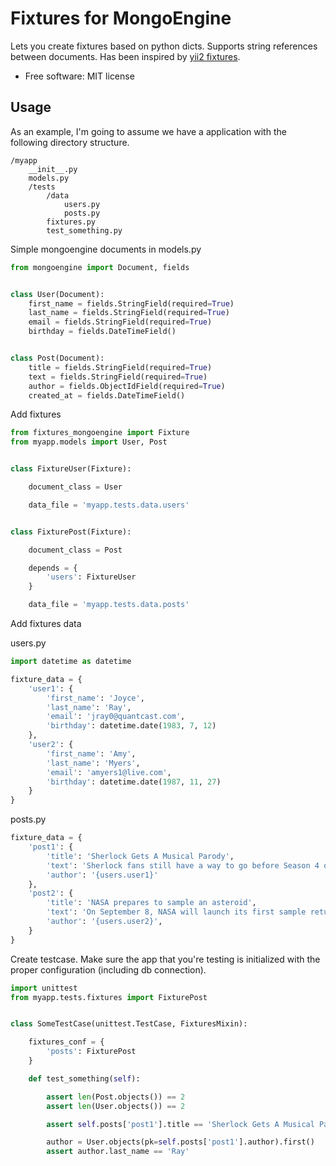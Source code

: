 Fixtures for MongoEngine
========================

Lets you create fixtures based on python dicts. Supports string references between documents.
Has been inspired by [yii2 fixtures](https://github.com/yiisoft/yii2/tree/master/framework/test).


* Free software: MIT license

Usage
-----

As an example, I'm going to assume we have a application with the following directory structure.

```
/myapp
    __init__.py
    models.py
    /tests
        /data
            users.py
            posts.py
        fixtures.py
        test_something.py
```

Simple mongoengine documents in models.py

```python
from mongoengine import Document, fields


class User(Document):
    first_name = fields.StringField(required=True)
    last_name = fields.StringField(required=True)
    email = fields.StringField(required=True)
    birthday = fields.DateTimeField()


class Post(Document):
    title = fields.StringField(required=True)
    text = fields.StringField(required=True)
    author = fields.ObjectIdField(required=True)
    created_at = fields.DateTimeField()

```


Add fixtures

```python
from fixtures_mongoengine import Fixture
from myapp.models import User, Post


class FixtureUser(Fixture):

    document_class = User

    data_file = 'myapp.tests.data.users'


class FixturePost(Fixture):

    document_class = Post

    depends = {
        'users': FixtureUser
    }

    data_file = 'myapp.tests.data.posts'
```

Add fixtures data

users.py
```python
import datetime as datetime

fixture_data = {
    'user1': {
        'first_name': 'Joyce',
        'last_name': 'Ray',
        'email': 'jray0@quantcast.com',
        'birthday': datetime.date(1983, 7, 12)
    },
    'user2': {
        'first_name': 'Amy',
        'last_name': 'Myers',
        'email': 'amyers1@live.com',
        'birthday': datetime.date(1987, 11, 27)
    }
}
```

posts.py
```python
fixture_data = {
    'post1': {
        'title': 'Sherlock Gets A Musical Parody',
        'text': 'Sherlock fans still have a way to go before Season 4 of the BBC drama finally arrives.',
        'author': '{users.user1}'
    },
    'post2': {
        'title': 'NASA prepares to sample an asteroid',
        'text': 'On September 8, NASA will launch its first sample return mission to an asteroid.',
        'author': '{users.user2}',
    }
}
```

Create testcase. Make sure the app that you're testing is initialized with the proper configuration (including db connection).
```python
import unittest
from myapp.tests.fixtures import FixturePost


class SomeTestCase(unittest.TestCase, FixturesMixin):

    fixtures_conf = {
        'posts': FixturePost
    }

    def test_something(self):

        assert len(Post.objects()) == 2
        assert len(User.objects()) == 2

        assert self.posts['post1'].title == 'Sherlock Gets A Musical Parody'

        author = User.objects(pk=self.posts['post1'].author).first()
        assert author.last_name == 'Ray'
```